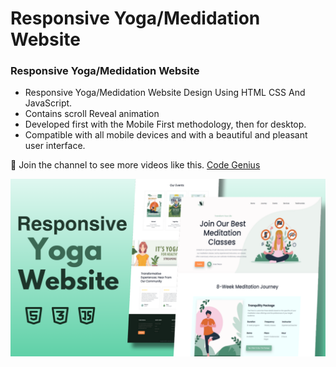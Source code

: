 # Responsive Yoga/Medidation Website
### Responsive Yoga/Medidation Website

- Responsive Yoga/Medidation Website Design Using HTML CSS And JavaScript.
- Contains scroll Reveal animation
- Developed first with the Mobile First methodology, then for desktop.
- Compatible with all mobile devices and with a beautiful and pleasant user interface.

💙 Join the channel to see more videos like this. [Code Genius](https://www.youtube.com/@codegenius02)

![preview img](/preview.png)

